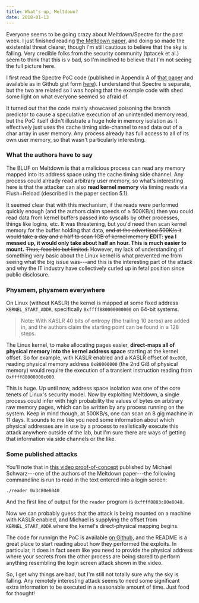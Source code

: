 ```yaml
---
title: What's up, Meltdown?
date: 2018-01-13
---
```


Everyone seems to be going crazy about Meltdown/Spectre for the past week. I just finished reading [the Meltdown paper](https://meltdownattack.com/meltdown.pdf), and doing so made the existential threat clearer, though I'm still cautious to believe that the sky is falling. Very credible folks from the security community (tptacek et al.) seem to think that this is v bad, so I'm inclined to believe that I'm not seeing the full picture here.

I first read the Spectre PoC code (published in Appendix A of [that paper](https://spectreattack.com/spectre.pdf) and available as in Github gist form [here](https://gist.github.com/ErikAugust/724d4a969fb2c6ae1bbd7b2a9e3d4bb6)). I understand that Spectre is separate, but the two are related so I was hoping that the example code with shed some light on what everyone seemed so afraid of.

It turned out that the code mainly showcased poisoning the branch predictor to cause a speculative execution of an unintended memory read, but the PoC itself didn't illustrate a huge hole in memory isolation as it effectively just uses the cache timing side-channel to read data out of a char array in user memory. Any process already has full access to all of its own user memory, so that wasn't particularly interesting.

### What the authors have to say

The BLUF on Meltdown is that a malicious process can read any memory mapped into its address space using the cache timing side channel. Any process could already read arbitrary user memory, so what's interesting here is that the attacker can also **read kernel memory** via timing reads via Flush+Reload (described in the paper section 5.1).

It seemed clear that with this mechanism, if the reads were performed quickly enough (and the authors claim speeds of ≥ 500KB/s) then you could read data from kernel buffers passed into syscalls by other processes, things like logins, etc. It was threatening, but you'd need then scan kernel memory for the buffer holding that data, ~~and at the advertised 500K/s it would take a day and a half to scan 1GB of kernel memory~~ **EDIT: yea I messed up, it would only take about half an hour. This is much easier to mount.** ~~Thus, feasible but limited.~~ However, my lack of understanding of something very basic about the Linux kernel is what prevented me from seeing what the big issue was---and this is the interesting part of the attack and why the IT industry have collectively curled up in fetal position since public disclosure.

### Physmem, physmem everywhere
On Linux (without KASLR) the kernel is mapped at some fixed address `KERNEL_START_ADDR`, specifically `0xffff880000000000` on 64-bit systems.

<blockquote>
Note: With KASLR 40 bits of entropy (the trailing 10 zeros) are added in, and the authors claim the starting point can be found in ≤ 128 steps.
</blockquote>

The Linux kernel, to make allocating pages easier, **direct-maps all of physical memory into the kernel address space** starting at the kernel offset. So for example, with KASLR enabled and a KASLR offset of `0xc000`, reading physical memory address `0x80000000` (the 2nd GiB of physical memory) would require the execution of a transient instruction reading from `0xffff88008000c000`.

This is huge. Up until now, address space isolation was one of the core tenets of Linux's security model. Now by exploiting Meltdown, a single process could infer with high probability the values of bytes on arbitrary raw memory pages, which can be written by any process running on the system. Keep in mind though, at 500KB/s, one can scan an 8 gig machine in 11 days. It sounds to me like you need some information about which physical addresses are in use by a process to realistically execute this attack anywhere outside of the lab, but I'm sure there are ways of getting that information via side channels or the like.

### Some published attacks

You'll note that in [this video proof-of-concept](https://www.youtube.com/watch?v=RbHbFkh6eeE) published by Michael Schwarz---one of the authors of the Meltdown paper---the following commandline is run to read in the text entered into a login screen:

```
./reader 0x3c80e8040
```

And the first line of output for the `reader` program is `0xffff8803c80e8040`.

Now we can probably guess that the attack is being mounted on a machine with KASLR enabled, and Michael is supplying the offset from `KERNEL_START_ADDR` where the kernel's direct-physical mapping begins.


The code for runnign the PoC is available [on Github](https://github.com/IAIK/meltdown/blob/master/README.md), and the README is a great place to start reading about how they performed the exploits. In particular, it does in fact seem like you need to provide the physical address where your secrets from the other process are being stored to perform anything resembling the login screen attack shown in the video.

So, I get why things are bad, but I'm still not totally sure why the sky is falling. Any remotely interesting attack seems to need some significant extra information to be executed in a reasonable amount of time. Just food for thought!

